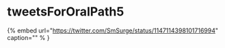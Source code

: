# tweetsForOralPath5

{% embed url="https://twitter.com/SmSurge/status/1147114398101716994"  caption="" % }
